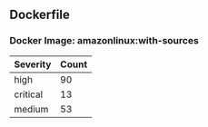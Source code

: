 ## Dockerfile

### Docker Image: amazonlinux:with-sources
| Severity | Count |
|----------|-------|
| high | 90 |
| critical | 13 |
| medium | 53 |